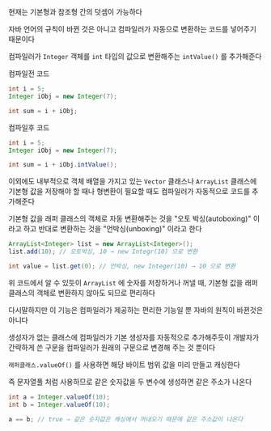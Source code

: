 현재는 기본형과 참조형 간의 덧셈이 가능하다

자바 언어의 규칙이 바뀐 것은 아니고 컴파일러가 자동으로 변환하는 코드를 넣어주기 때문이다

컴파일러가 `Integer` 객체를 `int` 타입의 값으로 변환해주는 `intValue()` 를 추가해준다

컴파일전 코드

```java
int i = 5;
Integer iObj = new Integer(7);

int sum = i + iObj;
```

컴파일후 코드

```java
int i = 5;
Integer iObj = new Integer(7);

int sum = i + iObj.intValue();
```

이외에도 내부적으로 객체 배열을 가지고 있는 `Vector` 클래스나 `ArrayList` 클래스에 기본형 값을 저장해야 할 때나 형변환이 필요할 때도 컴파일러가 자동적으로 코드를 추가해준다

기본형 값을 래퍼 클래스의 객체로 자동 변환해주는 것을 "오토 박싱(autoboxing)" 이라고 하고 반대로 변환하는 것을 "언박싱(unboxing)" 이라고 한다

```java
ArrayList<Integer> list = new ArrayList<Integer>();
list.add(10); // 오토박싱, 10 → new Integr(10) 으로 변환

int value = list.get(0); // 언박싱, new Integer(10) → 10 으로 변환
```

위 코드에서 알 수 있듯이 `ArrayList` 에 숫자를 저장하거나 꺼낼 때, 기본형 값을 래퍼 클래스의 객체로 변환하지 않아도 되므로 편리하다

다시말하지만 이 기능은 컴파일러가 제공하는 편리한 기능일 뿐 자바의 원칙이 바뀐것은 아니다

생성자가 없는 클래스에 컴파일러가 기본 생성자를 자동적으로 추가해주듯이 개발자가 간략하게 쓴 구문을 컴파일러가 원래의 구문으로 변경해 주는 것 뿐이다

`래퍼클래스.valueOf()` 를 사용하면 해당 바이트 범위 값을 미리 만들고 캐싱한다

즉 문자열풀 처럼 사용하므로 같은 숫자값을 두 변수에 생성하면 같은 주소가 나온다

```java
int a = Integer.valueOf(10);
int b = Integer.valueOf(10);

a == b; // true → 같은 숫자값은 캐싱에서 꺼내오기 때문에 같은 주소값이 나온다
```
